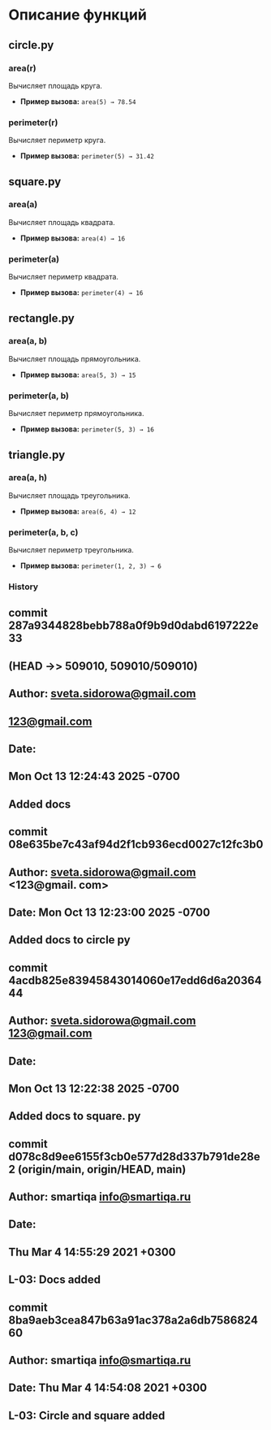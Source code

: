 # Описание функций

## circle.py

### area(r)
Вычисляет площадь круга.  
- **Пример вызова:** `area(5) → 78.54`

### perimeter(r)
Вычисляет периметр круга.  
- **Пример вызова:** `perimeter(5) → 31.42`

## square.py

### area(a)
Вычисляет площадь квадрата.  
- **Пример вызова:** `area(4) → 16`

### perimeter(a)
Вычисляет периметр квадрата.  
- **Пример вызова:** `perimeter(4) → 16`

## rectangle.py

### area(a, b)
Вычисляет площадь прямоугольника.  
- **Пример вызова:** `area(5, 3) → 15`

### perimeter(a, b)
Вычисляет периметр прямоугольника.  
- **Пример вызова:** `perimeter(5, 3) → 16`

## triangle.py

### area(a, h)
Вычисляет площадь треугольника.  
- **Пример вызова:** `area(6, 4) → 12`

### perimeter(a, b, c)
Вычисляет периметр треугольника.  
- **Пример вызова:** `perimeter(1, 2, 3) → 6`
### History
## commit 287a9344828bebb788a0f9b9d0dabd6197222e33
## (HEAD →> 509010, 509010/509010)
## Author: sveta.sidorowa@gmail.com
## <123@gmail.com>
## Date:
## Mon Oct 13 12:24:43 2025 -0700
## Added docs
## commit 08e635be7c43af94d2f1cb936ecd0027c12fc3b0
## Author: sveta.sidorowa@gmail.com <123@gmail. com>
## Date: Mon Oct 13 12:23:00 2025 -0700
## Added docs to circle py
## commit 4acdb825e83945843014060e17edd6d6a2036444
## Author: sveta.sidorowa@gmail.com <123@gmail.com>
## Date:
## Mon Oct 13 12:22:38 2025 -0700
## Added docs to square. py
## commit d078c8d9ee6155f3cb0e577d28d337b791de28e2 (origin/main, origin/HEAD, main)
## Author: smartiqa <info@smartiqa.ru>
## Date:
## Thu Mar 4 14:55:29 2021 +0300
## L-03: Docs added
## commit 8ba9aeb3cea847b63a91ac378a2a6db758682460
## Author: smartiqa <info@smartiqa.ru>
## Date: Thu Mar 4 14:54:08 2021 +0300
## L-03: Circle and square added
